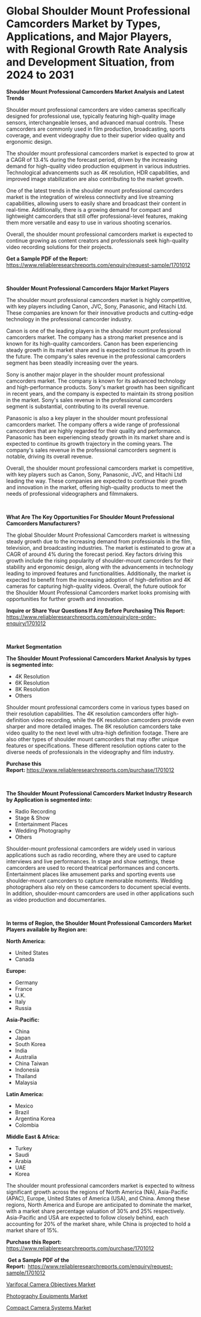 <p><h1>Global Shoulder Mount Professional Camcorders Market by Types, Applications, and Major Players, with Regional Growth Rate Analysis and Development Situation, from 2024 to 2031</h1></p><p><strong>Shoulder Mount Professional Camcorders Market Analysis and Latest Trends</strong></p>
<p><p>Shoulder mount professional camcorders are video cameras specifically designed for professional use, typically featuring high-quality image sensors, interchangeable lenses, and advanced manual controls. These camcorders are commonly used in film production, broadcasting, sports coverage, and event videography due to their superior video quality and ergonomic design.</p><p>The shoulder mount professional camcorders market is expected to grow at a CAGR of 13.4% during the forecast period, driven by the increasing demand for high-quality video production equipment in various industries. Technological advancements such as 4K resolution, HDR capabilities, and improved image stabilization are also contributing to the market growth.</p><p>One of the latest trends in the shoulder mount professional camcorders market is the integration of wireless connectivity and live streaming capabilities, allowing users to easily share and broadcast their content in real-time. Additionally, there is a growing demand for compact and lightweight camcorders that still offer professional-level features, making them more versatile and easy to use in various shooting scenarios.</p><p>Overall, the shoulder mount professional camcorders market is expected to continue growing as content creators and professionals seek high-quality video recording solutions for their projects.</p></p>
<p><strong>Get a Sample PDF of the Report:&nbsp;</strong> <a href="https://www.reliableresearchreports.com/enquiry/request-sample/1701012">https://www.reliableresearchreports.com/enquiry/request-sample/1701012</a></p>
<p>&nbsp;</p>
<p><strong>Shoulder Mount Professional Camcorders Major Market Players</strong></p>
<p><p>The shoulder mount professional camcorders market is highly competitive, with key players including Canon, JVC, Sony, Panasonic, and Hitachi Ltd. These companies are known for their innovative products and cutting-edge technology in the professional camcorder industry.</p><p>Canon is one of the leading players in the shoulder mount professional camcorders market. The company has a strong market presence and is known for its high-quality camcorders. Canon has been experiencing steady growth in its market share and is expected to continue its growth in the future. The company's sales revenue in the professional camcorders segment has been steadily increasing over the years.</p><p>Sony is another major player in the shoulder mount professional camcorders market. The company is known for its advanced technology and high-performance products. Sony's market growth has been significant in recent years, and the company is expected to maintain its strong position in the market. Sony's sales revenue in the professional camcorders segment is substantial, contributing to its overall revenue.</p><p>Panasonic is also a key player in the shoulder mount professional camcorders market. The company offers a wide range of professional camcorders that are highly regarded for their quality and performance. Panasonic has been experiencing steady growth in its market share and is expected to continue its growth trajectory in the coming years. The company's sales revenue in the professional camcorders segment is notable, driving its overall revenue.</p><p>Overall, the shoulder mount professional camcorders market is competitive, with key players such as Canon, Sony, Panasonic, JVC, and Hitachi Ltd leading the way. These companies are expected to continue their growth and innovation in the market, offering high-quality products to meet the needs of professional videographers and filmmakers.</p></p>
<p>&nbsp;</p>
<p><strong>What Are The Key Opportunities For Shoulder Mount Professional Camcorders Manufacturers?</strong></p>
<p><p>The global Shoulder Mount Professional Camcorders market is witnessing steady growth due to the increasing demand from professionals in the film, television, and broadcasting industries. The market is estimated to grow at a CAGR of around 4% during the forecast period. Key factors driving this growth include the rising popularity of shoulder-mount camcorders for their stability and ergonomic design, along with the advancements in technology leading to improved features and functionalities. Additionally, the market is expected to benefit from the increasing adoption of high-definition and 4K cameras for capturing high-quality videos. Overall, the future outlook for the Shoulder Mount Professional Camcorders market looks promising with opportunities for further growth and innovation.</p></p>
<p><strong>Inquire or Share Your Questions If Any Before Purchasing This Report:</strong> <a href="https://www.reliableresearchreports.com/enquiry/pre-order-enquiry/1701012">https://www.reliableresearchreports.com/enquiry/pre-order-enquiry/1701012</a></p>
<p>&nbsp;</p>
<p><strong>Market Segmentation</strong></p>
<p><strong>The Shoulder Mount Professional Camcorders Market Analysis by types is segmented into:</strong></p>
<p><ul><li>4K Resolution</li><li>6K Resolution</li><li>8K Resolution</li><li>Others</li></ul></p>
<p><p>Shoulder mount professional camcorders come in various types based on their resolution capabilities. The 4K resolution camcorders offer high-definition video recording, while the 6K resolution camcorders provide even sharper and more detailed images. The 8K resolution camcorders take video quality to the next level with ultra-high definition footage. There are also other types of shoulder mount camcorders that may offer unique features or specifications. These different resolution options cater to the diverse needs of professionals in the videography and film industry.</p></p>
<p><strong>Purchase this Report:&nbsp;</strong><a href="https://www.reliableresearchreports.com/purchase/1701012">https://www.reliableresearchreports.com/purchase/1701012</a></p>
<p>&nbsp;</p>
<p><strong>The Shoulder Mount Professional Camcorders Market Industry Research by Application is segmented into:</strong></p>
<p><ul><li>Radio Recording</li><li>Stage & Show</li><li>Entertainment Places</li><li>Wedding Photography</li><li>Others</li></ul></p>
<p><p>Shoulder-mount professional camcorders are widely used in various applications such as radio recording, where they are used to capture interviews and live performances. In stage and show settings, these camcorders are used to record theatrical performances and concerts. Entertainment places like amusement parks and sporting events use shoulder-mount camcorders to capture memorable moments. Wedding photographers also rely on these camcorders to document special events. In addition, shoulder-mount camcorders are used in other applications such as video production and documentaries.</p></p>
<p>&nbsp;</p>
<p><strong>In terms of Region, the Shoulder Mount Professional Camcorders Market Players available by Region are:</strong></p>
<p>
    <p> <strong> North America: </strong>
        <ul>
            <li>United States</li>
            <li>Canada</li>
        </ul>
        </p> 
    <p> <strong> Europe: </strong>
        <ul>
            <li>Germany</li>
            <li>France</li>
            <li>U.K.</li>
            <li>Italy</li>
            <li>Russia</li>
        </ul>
        </p> 
    <p> <strong> Asia-Pacific: </strong>
        <ul>
            <li>China</li>
            <li>Japan</li>
            <li>South Korea</li>
            <li>India</li>
            <li>Australia</li>
            <li>China Taiwan</li>
            <li>Indonesia</li>
            <li>Thailand</li>
            <li>Malaysia</li>
        </ul>
        </p> 
    <p> <strong> Latin America: </strong>
        <ul>
            <li>Mexico</li>
            <li>Brazil</li>
            <li>Argentina Korea</li>
            <li>Colombia</li>
        </ul>
        </p> 
    <p> <strong> Middle East & Africa: </strong>
        <ul>
            <li>Turkey</li>
            <li>Saudi</li>
            <li>Arabia</li>
            <li>UAE</li>
            <li>Korea</li>
        </ul>
    </p>
    </p>
<p><p>The shoulder mount professional camcorders market is expected to witness significant growth across the regions of North America (NA), Asia-Pacific (APAC), Europe, United States of America (USA), and China. Among these regions, North America and Europe are anticipated to dominate the market, with a market share percentage valuation of 30% and 25% respectively. Asia-Pacific and USA are expected to follow closely behind, each accounting for 20% of the market share, while China is projected to hold a market share of 15%.</p></p>
<p><strong>Purchase this Report: </strong><a href="https://www.reliableresearchreports.com/purchase/1701012">https://www.reliableresearchreports.com/purchase/1701012</a></p>
<p>&nbsp;<strong>Get a Sample PDF of the Report:&nbsp;&nbsp;</strong><a href="https://www.reliableresearchreports.com/enquiry/request-sample/1701012">https://www.reliableresearchreports.com/enquiry/request-sample/1701012</a></p>
<p><strong></strong></p>
<p><p><a href="https://github.com/jodemen/Market-Research-Report-List-1/blob/main/varifocal-camera-objectives-market.md">Varifocal Camera Objectives Market</a></p><p><a href="https://github.com/Sarissaschmalingtr6fz2739/Market-Research-Report-List-1/blob/main/photography-equipments-market.md">Photography Equipments Market</a></p><p><a href="https://github.com/jj19131/Market-Research-Report-List-1/blob/main/compact-camera-systems-market.md">Compact Camera Systems Market</a></p></p>